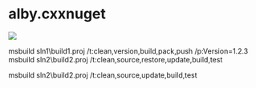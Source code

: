 # alby.cxxnuget


![](https://github.com/casaletto/alby.cxxnuget/workflows/.github/workflows/main.yml/badge.svg)



msbuild sln1\build1.proj /t:clean,version,build,pack,push /p:Version=1.2.3
msbuild sln2\build2.proj /t:clean,source,restore,update,build,test

msbuild sln2\build2.proj /t:clean,source,update,build,test
